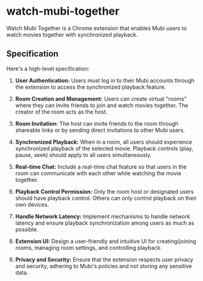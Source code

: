 # watch-mubi-together

Watch Mubi Together is a Chrome extension that enables Mubi users to watch movies together with synchronized playback. 


## Specification

Here's a high-level specification:

1. **User Authentication:** Users must log in to their Mubi accounts through the extension to access the synchronized playback feature.

2. **Room Creation and Management:** Users can create virtual "rooms" where they can invite friends to join and watch movies together. The creator of the room acts as the host.

3. **Room Invitation:** The host can invite friends to the room through shareable links or by sending direct invitations to other Mubi users.

4. **Synchronized Playback:** When in a room, all users should experience synchronized playback of the selected movie. Playback controls (play, pause, seek) should apply to all users simultaneously.

5. **Real-time Chat:** Include a real-time chat feature so that users in the room can communicate with each other while watching the movie together.

6. **Playback Control Permission:** Only the room host or designated users should have playback control. Others can only control playback on their own devices.

7. **Handle Network Latency:** Implement mechanisms to handle network latency and ensure playback synchronization among users as much as possible.

8. **Extension UI:** Design a user-friendly and intuitive UI for creating/joining rooms, managing room settings, and controlling playback.

9. **Privacy and Security:** Ensure that the extension respects user privacy and security, adhering to Mubi's policies and not storing any sensitive data.
